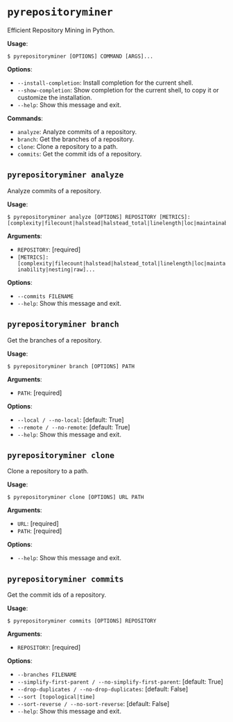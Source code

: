 # `pyrepositoryminer`

Efficient Repository Mining in Python.

**Usage**:

```console
$ pyrepositoryminer [OPTIONS] COMMAND [ARGS]...
```

**Options**:

* `--install-completion`: Install completion for the current shell.
* `--show-completion`: Show completion for the current shell, to copy it or customize the installation.
* `--help`: Show this message and exit.

**Commands**:

* `analyze`: Analyze commits of a repository.
* `branch`: Get the branches of a repository.
* `clone`: Clone a repository to a path.
* `commits`: Get the commit ids of a repository.

## `pyrepositoryminer analyze`

Analyze commits of a repository.

**Usage**:

```console
$ pyrepositoryminer analyze [OPTIONS] REPOSITORY [METRICS]:[complexity|filecount|halstead|halstead_total|linelength|loc|maintainability|nesting|raw]...
```

**Arguments**:

* `REPOSITORY`: [required]
* `[METRICS]:[complexity|filecount|halstead|halstead_total|linelength|loc|maintainability|nesting|raw]...`

**Options**:

* `--commits FILENAME`
* `--help`: Show this message and exit.

## `pyrepositoryminer branch`

Get the branches of a repository.

**Usage**:

```console
$ pyrepositoryminer branch [OPTIONS] PATH
```

**Arguments**:

* `PATH`: [required]

**Options**:

* `--local / --no-local`: [default: True]
* `--remote / --no-remote`: [default: True]
* `--help`: Show this message and exit.

## `pyrepositoryminer clone`

Clone a repository to a path.

**Usage**:

```console
$ pyrepositoryminer clone [OPTIONS] URL PATH
```

**Arguments**:

* `URL`: [required]
* `PATH`: [required]

**Options**:

* `--help`: Show this message and exit.

## `pyrepositoryminer commits`

Get the commit ids of a repository.

**Usage**:

```console
$ pyrepositoryminer commits [OPTIONS] REPOSITORY
```

**Arguments**:

* `REPOSITORY`: [required]

**Options**:

* `--branches FILENAME`
* `--simplify-first-parent / --no-simplify-first-parent`: [default: True]
* `--drop-duplicates / --no-drop-duplicates`: [default: False]
* `--sort [topological|time]`
* `--sort-reverse / --no-sort-reverse`: [default: False]
* `--help`: Show this message and exit.
